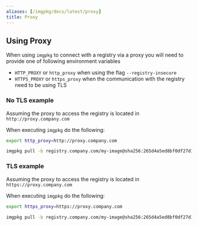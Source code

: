 ```yaml
---
aliases: [/imgpkg/docs/latest/proxy]
title: Proxy
---
```


## Using Proxy

When using `imgpkg` to connect with a registry via a proxy  you will need to provide one of following environment variables

- `HTTP_PROXY` or `http_proxy` when using the flag `--registry-insecure`
- `HTTPS_PROXY` or `https_proxy` when the communication with the registry need to be using TLS

### No TLS example

Assuming the proxy to access the registry is located in `http://proxy.company.com`

When executing `imgpkg` do the following:
```bash
export http_proxy=http://proxy.company.com

imgpkg pull -b registry.company.com/my-image@sha256:265d4a5ed8bf0df27d1107edb00b70e658ee9aa5acb3f37336c5a17db634481e -o folder --registry-insecure
```

### TLS example

Assuming the proxy to access the registry is located in `https://proxy.company.com`

When executing `imgpkg` do the following:
```bash
export https_proxy=https://proxy.company.com

imgpkg pull -b registry.company.com/my-image@sha256:265d4a5ed8bf0df27d1107edb00b70e658ee9aa5acb3f37336c5a17db634481e -o folder
```
